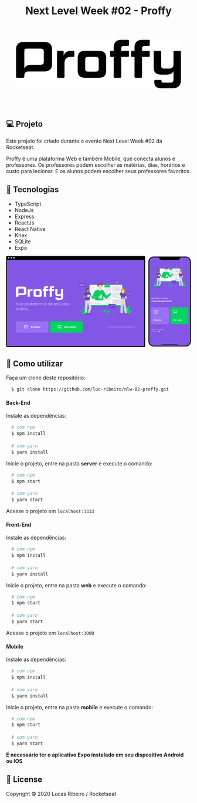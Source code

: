 <h1 align="center">
Next Level Week #02 - Proffy
<br>
<br>

  ![Proffy](https://github.com/luc-ribeiro/nlw-02-proffy/blob/master/design/logo.svg?raw=true)
</h1>
<br>

## 💻 Projeto
Este projeto foi criado durante o evento Next Level Week #02 da Rocketseat.

Proffy é uma plataforma Web e também Mobile, que conecta alunos e professores.
Os professores podem escolher as matérias, dias, horários e custo para lecionar. E os alunos podem escolher seus professores favoritos.

## 🚀 Tecnologias

- TypeScript
- NodeJs
- Express
- ReactJs
- React Native
- Knex
- SQLite
- Expo

![banner](https://github.com/luc-ribeiro/nlw-02-proffy/blob/master/design/mockup.png)

## :page_facing_up: Como utilizar

Faça um clone deste repositório:

```sh
  $ git clone https://github.com/luc-ribeiro/nlw-02-proffy.git
```

#### Back-End

Instale as dependências:

```sh
  # com npm
  $ npm install

  # com yarn
  $ yarn install
```

Inicie o projeto, entre na pasta **server** e execute o comando:

```sh
  # com npm
  $ npm start

  # com yarn
  $ yarn start
```

Acesse o projeto em `localhost:3333`

#### Front-End

Instale as dependências:

```sh
  # com npm
  $ npm install

  # com yarn
  $ yarn install
```

Inicie o projeto, entre na pasta **web** e execute o comando:

```sh
  # com npm
  $ npm start

  # com yarn
  $ yarn start
```

Acesse o projeto em `localhost:3000`

#### Mobile

Instale as dependências:

```sh
  # com npm
  $ npm install

  # com yarn
  $ yarn install
```

Inicie o projeto, entre na pasta **mobile** e execute o comando:

```sh
  # com npm
  $ npm start

  # com yarn
  $ yarn start
```

**É necessário ter o aplicativo Expo instalado em seu dispositivo Android ou IOS**

## :memo: License

Copyright © 2020 Lucas Ribeiro / Rocketseat
